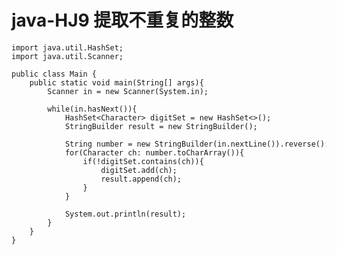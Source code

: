 # java-HJ9 提取不重复的整数


    import java.util.HashSet;
    import java.util.Scanner;
    
    public class Main {
        public static void main(String[] args){
            Scanner in = new Scanner(System.in);
            
            while(in.hasNext()){
                HashSet<Character> digitSet = new HashSet<>();
                StringBuilder result = new StringBuilder();
                
                String number = new StringBuilder(in.nextLine()).reverse().toString();
                for(Character ch: number.toCharArray()){
                    if(!digitSet.contains(ch)){
                        digitSet.add(ch);
                        result.append(ch);
                    }
                }
                
                System.out.println(result);
            }
        }
    }

  

